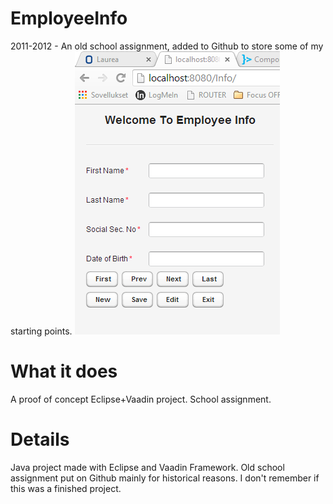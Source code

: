 # EmployeeInfo
2011-2012 - An old school assignment, added to Github to store some of my starting points.
![alt text](https://github.com/kitsun8/EmployeeInfo/blob/master/screenshots/screenshot_Info.PNG)


# What it does
A proof of concept Eclipse+Vaadin project. School assignment.


# Details
Java project made with Eclipse and Vaadin Framework.
Old school assignment put on Github mainly for historical reasons. I don't remember if this was a finished project.
